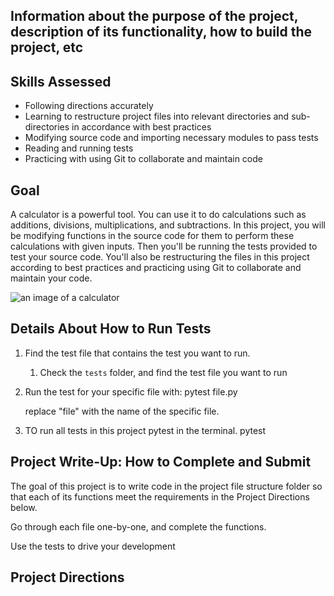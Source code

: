 ## Information about the purpose of the project, description of its functionality, how to build the project, etc

## Skills Assessed
- Following directions accurately
- Learning to restructure project files into relevant directories and sub-directories in accordance with best practices
- Modifying source code and importing necessary modules to pass tests
- Reading and running tests
- Practicing with using Git to collaborate and maintain code

## Goal
A calculator is a powerful tool. You can use it to do calculations such as additions, divisions, multiplications, and subtractions. In this project, you will be modifying functions in the source code for them to perform these calculations with given inputs. Then you'll be running the tests provided to test your source code. You'll also be restructuring the files in this project according to best practices and practicing using Git to collaborate and maintain your code. 

![an image of a calculator](calculator.jpg)

## Details About How to Run Tests
1. Find the test file that contains the test you want to run.
   1. Check the `tests` folder, and find the test file you want to run
2. Run the test for your specific file with: 
    pytest file.py
    
    replace "file" with the name of the specific file. 
3. TO run all tests in this project pytest in the terminal. 
    pytest
   
## Project Write-Up: How to Complete and Submit
 The goal of this project is to write code in the project file structure folder so that each of its functions meet the requirements in the Project Directions below. 

 Go through each file one-by-one, and complete the functions. 

 Use the tests to drive your development 

## Project Directions

